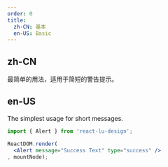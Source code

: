 ```yaml
---
order: 0
title:
  zh-CN: 基本
  en-US: Basic
---
```


## zh-CN

最简单的用法，适用于简短的警告提示。

## en-US

The simplest usage for short messages.

````jsx
import { Alert } from 'react-lu-design';

ReactDOM.render(
  <Alert message="Success Text" type="success" />
, mountNode);
````
